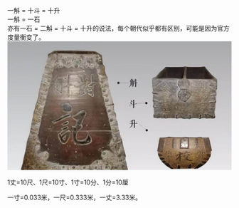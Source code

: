 一斛 = 十斗 = 十升  
一斛 = 一石  
亦有一石 = 二斛 = 十斗 = 十升的说法，每个朝代似乎都有区别，可能是因为官方度量衡变了。  
![斛斗升](/assets/IMG_5449.JPG)

1丈=10尺、1尺=10寸、1寸=10分、1分=10厘

一寸=0.033米，一尺=0.333米，一丈=3.33米。